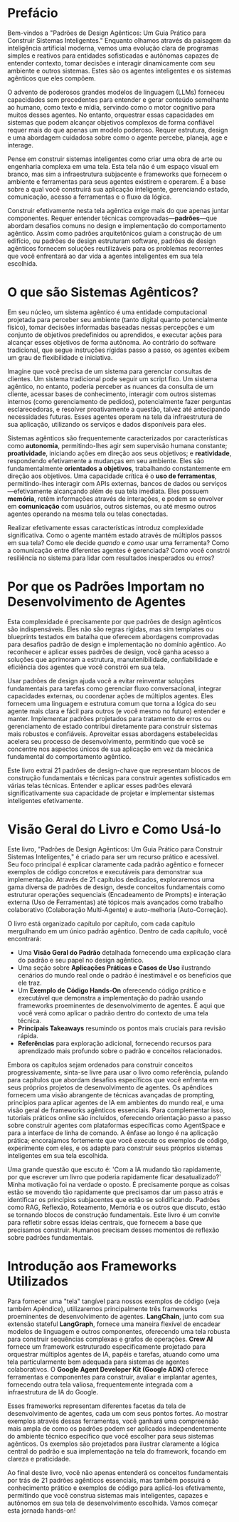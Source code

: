 # Prefácio

Bem-vindos a "Padrões de Design Agênticos: Um Guia Prático para Construir Sistemas Inteligentes." Enquanto olhamos através da paisagem da inteligência artificial moderna, vemos uma evolução clara de programas simples e reativos para entidades sofisticadas e autônomas capazes de entender contexto, tomar decisões e interagir dinamicamente com seu ambiente e outros sistemas. Estes são os agentes inteligentes e os sistemas agênticos que eles compõem.

O advento de poderosos grandes modelos de linguagem (LLMs) forneceu capacidades sem precedentes para entender e gerar conteúdo semelhante ao humano, como texto e mídia, servindo como o motor cognitivo para muitos desses agentes. No entanto, orquestrar essas capacidades em sistemas que podem alcançar objetivos complexos de forma confiável requer mais do que apenas um modelo poderoso. Requer estrutura, design e uma abordagem cuidadosa sobre como o agente percebe, planeja, age e interage.

Pense em construir sistemas inteligentes como criar uma obra de arte ou engenharia complexa em uma tela. Esta tela não é um espaço visual em branco, mas sim a infraestrutura subjacente e frameworks que fornecem o ambiente e ferramentas para seus agentes existirem e operarem. É a base sobre a qual você construirá sua aplicação inteligente, gerenciando estado, comunicação, acesso a ferramentas e o fluxo da lógica.

Construir efetivamente nesta tela agêntica exige mais do que apenas juntar componentes. Requer entender técnicas comprovadas—**padrões**—que abordam desafios comuns no design e implementação do comportamento agêntico. Assim como padrões arquitetônicos guiam a construção de um edifício, ou padrões de design estruturam software, padrões de design agênticos fornecem soluções reutilizáveis para os problemas recorrentes que você enfrentará ao dar vida a agentes inteligentes em sua tela escolhida.

# O que são Sistemas Agênticos?

Em seu núcleo, um sistema agêntico é uma entidade computacional projetada para perceber seu ambiente (tanto digital quanto potencialmente físico), tomar decisões informadas baseadas nessas percepções e um conjunto de objetivos predefinidos ou aprendidos, e executar ações para alcançar esses objetivos de forma autônoma. Ao contrário do software tradicional, que segue instruções rígidas passo a passo, os agentes exibem um grau de flexibilidade e iniciativa.

Imagine que você precisa de um sistema para gerenciar consultas de clientes. Um sistema tradicional pode seguir um script fixo. Um sistema agêntico, no entanto, poderia perceber as nuances da consulta de um cliente, acessar bases de conhecimento, interagir com outros sistemas internos (como gerenciamento de pedidos), potencialmente fazer perguntas esclarecedoras, e resolver proativamente a questão, talvez até antecipando necessidades futuras. Esses agentes operam na tela da infraestrutura de sua aplicação, utilizando os serviços e dados disponíveis para eles.

Sistemas agênticos são frequentemente caracterizados por características como **autonomia**, permitindo-lhes agir sem supervisão humana constante; **proatividade**, iniciando ações em direção aos seus objetivos; e **reatividade**, respondendo efetivamente a mudanças em seu ambiente. Eles são fundamentalmente **orientados a objetivos**, trabalhando constantemente em direção aos objetivos. Uma capacidade crítica é o **uso de ferramentas**, permitindo-lhes interagir com APIs externas, bancos de dados ou serviços—efetivamente alcançando além de sua tela imediata. Eles possuem **memória**, retêm informações através de interações, e podem se envolver em **comunicação** com usuários, outros sistemas, ou até mesmo outros agentes operando na mesma tela ou telas conectadas.

Realizar efetivamente essas características introduz complexidade significativa. Como o agente mantém estado através de múltiplos passos em sua tela? Como ele decide *quando* e *como* usar uma ferramenta? Como a comunicação entre diferentes agentes é gerenciada? Como você constrói resiliência no sistema para lidar com resultados inesperados ou erros?

# Por que os Padrões Importam no Desenvolvimento de Agentes

Esta complexidade é precisamente por que padrões de design agênticos são indispensáveis. Eles não são regras rígidas, mas sim templates ou blueprints testados em batalha que oferecem abordagens comprovadas para desafios padrão de design e implementação no domínio agêntico. Ao reconhecer e aplicar esses padrões de design, você ganha acesso a soluções que aprimoram a estrutura, manutenibilidade, confiabilidade e eficiência dos agentes que você constrói em sua tela.

Usar padrões de design ajuda você a evitar reinventar soluções fundamentais para tarefas como gerenciar fluxo conversacional, integrar capacidades externas, ou coordenar ações de múltiplos agentes. Eles fornecem uma linguagem e estrutura comum que torna a lógica do seu agente mais clara e fácil para outros (e você mesmo no futuro) entender e manter. Implementar padrões projetados para tratamento de erros ou gerenciamento de estado contribui diretamente para construir sistemas mais robustos e confiáveis. Aproveitar essas abordagens estabelecidas acelera seu processo de desenvolvimento, permitindo que você se concentre nos aspectos únicos de sua aplicação em vez da mecânica fundamental do comportamento agêntico.

Este livro extrai 21 padrões de design-chave que representam blocos de construção fundamentais e técnicas para construir agentes sofisticados em várias telas técnicas. Entender e aplicar esses padrões elevará significativamente sua capacidade de projetar e implementar sistemas inteligentes efetivamente.

# Visão Geral do Livro e Como Usá-lo

Este livro, "Padrões de Design Agênticos: Um Guia Prático para Construir Sistemas Inteligentes," é criado para ser um recurso prático e acessível. Seu foco principal é explicar claramente cada padrão agêntico e fornecer exemplos de código concretos e executáveis para demonstrar sua implementação. Através de 21 capítulos dedicados, exploraremos uma gama diversa de padrões de design, desde conceitos fundamentais como estruturar operações sequenciais (Encadeamento de Prompts) e interação externa (Uso de Ferramentas) até tópicos mais avançados como trabalho colaborativo (Colaboração Multi-Agente) e auto-melhoria (Auto-Correção).

O livro está organizado capítulo por capítulo, com cada capítulo mergulhando em um único padrão agêntico. Dentro de cada capítulo, você encontrará:

* Uma **Visão Geral do Padrão** detalhada fornecendo uma explicação clara do padrão e seu papel no design agêntico.
* Uma seção sobre **Aplicações Práticas e Casos de Uso** ilustrando cenários do mundo real onde o padrão é inestimável e os benefícios que ele traz.
* Um **Exemplo de Código Hands-On** oferecendo código prático e executável que demonstra a implementação do padrão usando frameworks proeminentes de desenvolvimento de agentes. É aqui que você verá como aplicar o padrão dentro do contexto de uma tela técnica.
* **Principais Takeaways** resumindo os pontos mais cruciais para revisão rápida.
* **Referências** para exploração adicional, fornecendo recursos para aprendizado mais profundo sobre o padrão e conceitos relacionados.

Embora os capítulos sejam ordenados para construir conceitos progressivamente, sinta-se livre para usar o livro como referência, pulando para capítulos que abordam desafios específicos que você enfrenta em seus próprios projetos de desenvolvimento de agentes. Os apêndices fornecem uma visão abrangente de técnicas avançadas de prompting, princípios para aplicar agentes de IA em ambientes do mundo real, e uma visão geral de frameworks agênticos essenciais. Para complementar isso, tutoriais práticos online são incluídos, oferecendo orientação passo a passo sobre construir agentes com plataformas específicas como AgentSpace e para a interface de linha de comando. A ênfase ao longo é na aplicação prática; encorajamos fortemente que você execute os exemplos de código, experimente com eles, e os adapte para construir seus próprios sistemas inteligentes em sua tela escolhida.

Uma grande questão que escuto é: 'Com a IA mudando tão rapidamente, por que escrever um livro que poderia rapidamente ficar desatualizado?' Minha motivação foi na verdade o oposto. É precisamente porque as coisas estão se movendo tão rapidamente que precisamos dar um passo atrás e identificar os princípios subjacentes que estão se solidificando. Padrões como RAG, Reflexão, Roteamento, Memória e os outros que discuto, estão se tornando blocos de construção fundamentais. Este livro é um convite para refletir sobre essas ideias centrais, que fornecem a base que precisamos construir. Humanos precisam desses momentos de reflexão sobre padrões fundamentais.

# Introdução aos Frameworks Utilizados

Para fornecer uma "tela" tangível para nossos exemplos de código (veja também Apêndice), utilizaremos principalmente três frameworks proeminentes de desenvolvimento de agentes. **LangChain**, junto com sua extensão stateful **LangGraph**, fornece uma maneira flexível de encadear modelos de linguagem e outros componentes, oferecendo uma tela robusta para construir sequências complexas e grafos de operações. **Crew AI** fornece um framework estruturado especificamente projetado para orquestrar múltiplos agentes de IA, papéis e tarefas, atuando como uma tela particularmente bem adequada para sistemas de agentes colaborativos. O **Google Agent Developer Kit (Google ADK)** oferece ferramentas e componentes para construir, avaliar e implantar agentes, fornecendo outra tela valiosa, frequentemente integrada com a infraestrutura de IA do Google.

Esses frameworks representam diferentes facetas da tela de desenvolvimento de agentes, cada um com seus pontos fortes. Ao mostrar exemplos através dessas ferramentas, você ganhará uma compreensão mais ampla de como os padrões podem ser aplicados independentemente do ambiente técnico específico que você escolher para seus sistemas agênticos. Os exemplos são projetados para ilustrar claramente a lógica central do padrão e sua implementação na tela do framework, focando em clareza e praticidade.

Ao final deste livro, você não apenas entenderá os conceitos fundamentais por trás de 21 padrões agênticos essenciais, mas também possuirá o conhecimento prático e exemplos de código para aplicá-los efetivamente, permitindo que você construa sistemas mais inteligentes, capazes e autônomos em sua tela de desenvolvimento escolhida. Vamos começar esta jornada hands-on!

